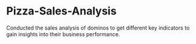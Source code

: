 # Pizza-Sales-Analysis
Conducted the sales analysis of dominos to get different key indicators to gain insights into their business performance.
